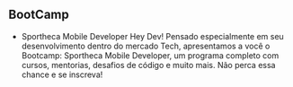 ## BootCamp

-  Sportheca Mobile Developer
Hey Dev! Pensado especialmente em seu desenvolvimento dentro do mercado Tech, apresentamos a você o Bootcamp: Sportheca Mobile Developer, um programa completo com cursos, mentorias, desafios de código e muito mais. Não perca essa chance e se inscreva!



 